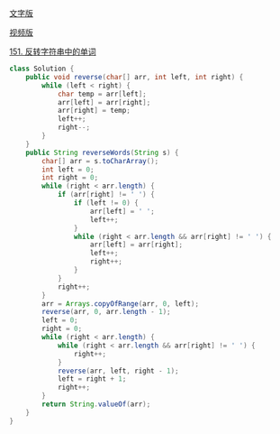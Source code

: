 [文字版](https://programmercarl.com/0151.%E7%BF%BB%E8%BD%AC%E5%AD%97%E7%AC%A6%E4%B8%B2%E9%87%8C%E7%9A%84%E5%8D%95%E8%AF%8D.html)

[视频版](https://www.bilibili.com/video/BV1uT41177fX)

[151. 反转字符串中的单词](https://leetcode.cn/problems/reverse-words-in-a-string)

```Java
class Solution {
    public void reverse(char[] arr, int left, int right) {
        while (left < right) {
            char temp = arr[left];
            arr[left] = arr[right];
            arr[right] = temp;
            left++;
            right--;
        }
    }
    public String reverseWords(String s) {
        char[] arr = s.toCharArray();
        int left = 0;
        int right = 0;
        while (right < arr.length) {
            if (arr[right] != ' ') {
                if (left != 0) {
                    arr[left] = ' ';
                    left++;
                }
                while (right < arr.length && arr[right] != ' ') {
                    arr[left] = arr[right];
                    left++;
                    right++;
                }
            }
            right++;
        }
        arr = Arrays.copyOfRange(arr, 0, left);
        reverse(arr, 0, arr.length - 1);
        left = 0;
        right = 0;
        while (right < arr.length) {
            while (right < arr.length && arr[right] != ' ') {
                right++;
            }
            reverse(arr, left, right - 1);
            left = right + 1;
            right++;
        }
        return String.valueOf(arr);
    }
}
```